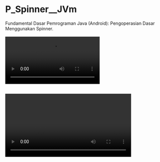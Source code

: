 # P_Spinner__JVm
Fundamental Dasar Pemrograman Java (Android): Pengoperasian Dasar Menggunakan Spinner.<br><br>
<video controls>
  <source src="https://github.com/RizkyKhapidsyah/P_Spinner__JVm/blob/master/results/20191128_023409.mp4" type="video/mp4">
</video><br><br>

<video width="400" controls>
  <video src="https://github.com/RizkyKhapidsyah/P_Spinner__JVm/blob/master/results/20191128_023409.mp4" type="video/mp4">
  Your browser does not support HTML5 video.
</video>

Lihat Source Code :<br>
- <a href="https://github.com/RizkyKhapidsyah/P_Spinner__JVm/blob/master/app/src/main/java/com/rizkykhapidsyah/p_spinner__jvm/MainActivity.java">Program (Java)</a><br>
- <a href="https://github.com/RizkyKhapidsyah/P_Spinner__JVm/blob/master/app/src/main/res/layout/activity_main.xml">Layout (XML)</a><br>
- <a href="https://github.com/RizkyKhapidsyah/P_Spinner__JVm/blob/master/app/src/main/res/values/strings.xml">String (XML)</a><br>
 

